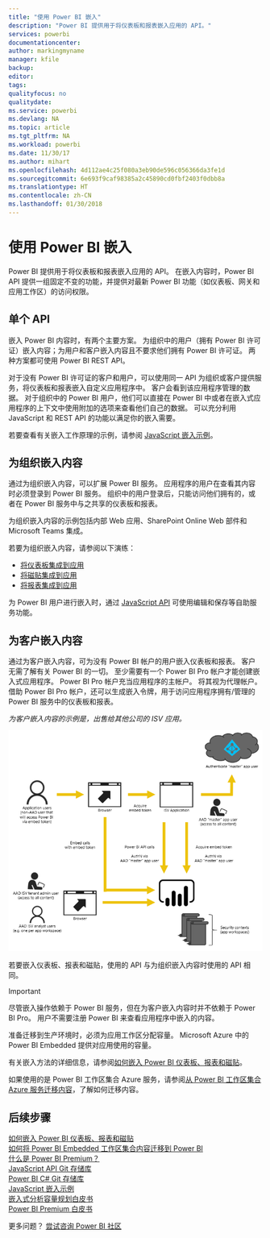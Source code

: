```yaml
---
title: "使用 Power BI 嵌入"
description: "Power BI 提供用于将仪表板和报表嵌入应用的 API。"
services: powerbi
documentationcenter: 
author: markingmyname
manager: kfile
backup: 
editor: 
tags: 
qualityfocus: no
qualitydate: 
ms.service: powerbi
ms.devlang: NA
ms.topic: article
ms.tgt_pltfrm: NA
ms.workload: powerbi
ms.date: 11/30/17
ms.author: mihart
ms.openlocfilehash: 4d112ae4c25f080a3eb90de596c056366da3fe1d
ms.sourcegitcommit: 6e693f9caf98385a2c45890cd0fbf2403f0dbb8a
ms.translationtype: HT
ms.contentlocale: zh-CN
ms.lasthandoff: 01/30/2018
---
```

# <a name="embedding-with-power-bi"></a>使用 Power BI 嵌入
Power BI 提供用于将仪表板和报表嵌入应用的 API。 在嵌入内容时，Power BI API 提供一组固定不变的功能，并提供对最新 Power BI 功能（如仪表板、网关和应用工作区）的访问权限。

## <a name="a-single-api"></a>单个 API
嵌入 Power BI 内容时，有两个主要方案。  为组织中的用户（拥有 Power BI 许可证）嵌入内容；为用户和客户嵌入内容且不要求他们拥有 Power BI 许可证。 两种方案都可使用 Power BI REST API。 

对于没有 Power BI 许可证的客户和用户，可以使用同一 API 为组织或客户提供服务，将仪表板和报表嵌入自定义应用程序中。 客户会看到该应用程序管理的数据。 对于组织中的 Power BI 用户，他们可以直接在 Power BI 中或者在嵌入式应用程序的上下文中使用附加的选项来查看他们自己的数据。 可以充分利用 JavaScript 和 REST API 的功能以满足你的嵌入需要。

若要查看有关嵌入工作原理的示例，请参阅 [JavaScript 嵌入示例](https://microsoft.github.io/PowerBI-JavaScript/demo/)。

## <a name="embedding-for-your-organization"></a>为组织嵌入内容
通过为组织嵌入内容，可以扩展 Power BI 服务。 应用程序的用户在查看其内容时必须登录到 Power BI 服务。 组织中的用户登录后，只能访问他们拥有的，或者在 Power BI 服务中与之共享的仪表板和报表。 

为组织嵌入内容的示例包括内部 Web 应用、SharePoint Online Web 部件和 Microsoft Teams 集成。

若要为组织嵌入内容，请参阅以下演练：

* [将仪表板集成到应用](integrate-dashboard.md)
* [将磁贴集成到应用](integrate-tile.md)
* [将报表集成到应用](integrate-report.md)

为 Power BI 用户进行嵌入时，通过 [JavaScript API](https://github.com/Microsoft/PowerBI-JavaScript) 可使用编辑和保存等自助服务功能。

## <a name="embedding-for-your-customers"></a>为客户嵌入内容
通过为客户嵌入内容，可为没有 Power BI 帐户的用户嵌入仪表板和报表。 客户无需了解有关 Power BI 的一切。 至少需要有一个 Power BI Pro 帐户才能创建嵌入式应用程序。 Power BI Pro 帐户充当应用程序的主帐户。 将其视为代理帐户。 借助 Power BI Pro 帐户，还可以生成嵌入令牌，用于访问应用程序拥有/管理的 Power BI 服务中的仪表板和报表。 

*为客户嵌入内容的示例是，出售给其他公司的 ISV 应用。*

![为客户嵌入内容的嵌入流](media/embedding/powerbi-embed-flow.png)

若要嵌入仪表板、报表和磁贴，使用的 API 与为组织嵌入内容时使用的 API 相同。

> [!IMPORTANT]
> 尽管嵌入操作依赖于 Power BI 服务，但在为客户嵌入内容时并不依赖于 Power BI Pro。 用户不需要注册 Power BI 来查看应用程序中嵌入的内容。
> 
> 

准备迁移到生产环境时，必须为应用工作区分配容量。 Microsoft Azure 中的 Power BI Embedded 提供对应用使用的容量。

有关嵌入方法的详细信息，请参阅[如何嵌入 Power BI 仪表板、报表和磁贴](embedding-content.md)。

如果使用的是 Power BI 工作区集合 Azure 服务，请参阅[从 Power BI 工作区集合 Azure 服务迁移内容](migrate-from-powerbi-embedded.md)，了解如何迁移内容。

## <a name="next-steps"></a>后续步骤
[如何嵌入 Power BI 仪表板、报表和磁贴](embedding-content.md)  
[如何将 Power BI Embedded 工作区集合内容迁移到 Power BI](migrate-from-powerbi-embedded.md)  
[什么是 Power BI Premium？](../service-premium.md)  
[JavaScript API Git 存储库](https://github.com/Microsoft/PowerBI-JavaScript)  
[Power BI C# Git 存储库](https://github.com/Microsoft/PowerBI-CSharp)  
[JavaScript 嵌入示例](https://microsoft.github.io/PowerBI-JavaScript/demo/)  
[嵌入式分析容量规划白皮书](https://aka.ms/pbiewhitepaper)  
[Power BI Premium 白皮书](https://aka.ms/pbipremiumwhitepaper)  

更多问题？ [尝试咨询 Power BI 社区](http://community.powerbi.com/)

